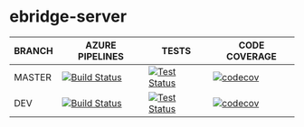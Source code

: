 # ebridge-server

BRANCH | AZURE PIPELINES                                                                                                                                                                                                        | TESTS                                                                                                                                                                                                        | CODE COVERAGE
-------|------------------------------------------------------------------------------------------------------------------------------------------------------------------------------------------------------------------------|--------------------------------------------------------------------------------------------------------------------------------------------------------------------------------------------------------------|--------------
MASTER   | [![Build Status](https://dev.azure.com/eBridgeCrosschain/ebridge-server/_apis/build/status%2FeBridgeCrosschain.ebridge-server?branchName=master)](https://dev.azure.com/eBridgeCrosschain/ebridge-server/_build/latest?definitionId=1&branchName=master) | [![Test Status](https://img.shields.io/azure-devops/tests/eBridgeCrosschain/ebridge-server/1/master)](https://dev.azure.com/eBridgeCrosschain/ebridge-server/_build/latest?definitionId=1&branchName=master) | [![codecov](https://codecov.io/gh/eBridgeCrosschain/ebridge-server/branch/master/graph/badge.svg?token=S8LY7QZG95)](https://codecov.io/gh/eBridgeCrosschain/ebridge-server)
DEV    | [![Build Status](https://dev.azure.com/eBridgeCrosschain/ebridge-server/_apis/build/status%2FeBridgeCrosschain.ebridge-server?branchName=dev)](https://dev.azure.com/eBridgeCrosschain/ebridge-server/_build/latest?definitionId=1&branchName=dev) | [![Test Status](https://img.shields.io/azure-devops/tests/eBridgeCrosschain/ebridge-server/1/dev)](https://dev.azure.com/eBridgeCrosschain/ebridge-server/_build/latest?definitionId=1&branchName=dev)       | [![codecov](https://codecov.io/gh/eBridgeCrosschain/ebridge-server/branch/dev/graph/badge.svg?token=S8LY7QZG95)](https://codecov.io/gh/eBridgeCrosschain/ebridge-server)
